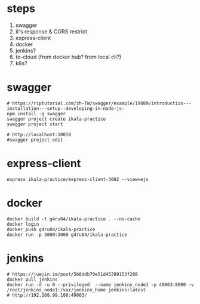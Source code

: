 # steps
1. swagger
1. it's response & CORS restrict
1. express-client
1. docker
1. jenkins?
1. to-cloud (from docker hub? from local cli?)
1. k8s?

# swagger
```
# https://riptutorial.com/zh-TW/swagger/example/19089/introduction---installation---setup--developing-in-node-js-
npm install -g swagger
swagger project create ikala-practice
swagger project start

# http://localhost:10010
#swagger project edit

```
# express-client
```
express ikala-practice/express-client-3002 --view=ejs
```
# docker
```
docker build -t g4ru04/ikala-practice . --no-cache
docker login
docker push g4ru04/ikala-practice
docker run -p 3000:3000 g4ru04/ikala-practice 
```

# jenkins
```
# https://juejin.im/post/5b8ddb70e51d45389153f288
docker pull jenkins
docker run -d -u 0 --privileged  --name jenkins_node1 -p 49003:8080 -v /root/jenkins_node1:/var/jenkins_home jenkins:latest
# http://192.168.99.100:49003/

```
